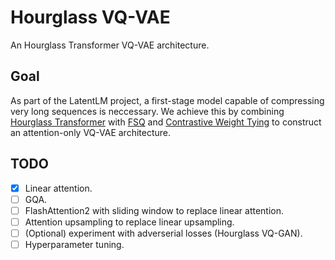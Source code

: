 # Hourglass VQ-VAE

An Hourglass Transformer VQ-VAE architecture.

## Goal

As part of the LatentLM project, a first-stage model capable of compressing very long sequences is neccessary. We achieve this by combining [Hourglass Transformer](https://arxiv.org/abs/2110.13711) with [FSQ](https://arxiv.org/abs/2309.15505) and [Contrastive Weight Tying](https://arxiv.org/abs/2309.08351) to construct an attention-only VQ-VAE architecture.

## TODO

- [x] Linear attention.
- [ ] GQA.
- [ ] FlashAttention2 with sliding window to replace linear attention.
- [ ] Attention upsampling to replace linear upsampling. 
- [ ] (Optional) experiment with adverserial losses (Hourglass VQ-GAN).
- [ ] Hyperparameter tuning.
